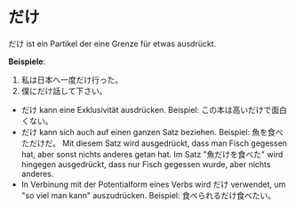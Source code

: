 ---
---
# だけ

だけ ist ein Partikel der eine Grenze für etwas ausdrückt.

**Beispiele**:

1. 私は日本へ一度だけ行った。
2. 僕にだけ話して下さい。

- だけ kann eine Exklusivität ausdrücken. Beispiel: この本は高いだけで面白くない。
- だけ kann sich auch auf einen ganzen Satz beziehen. Beispiel: 魚を食べただけだ。 Mit diesem Satz wird ausgedrückt, dass man Fisch gegessen hat, aber sonst nichts anderes getan hat. Im Satz "魚だけを食べた" wird hingegen ausgedrückt, dass nur Fisch gegessen wurde, aber nichts anderes.
- In Verbinung mit der Potentialform eines Verbs wird だけ verwendet, um "so viel man kann" auszudrücken. Beispiel: 食べられるだけ食べたい。
